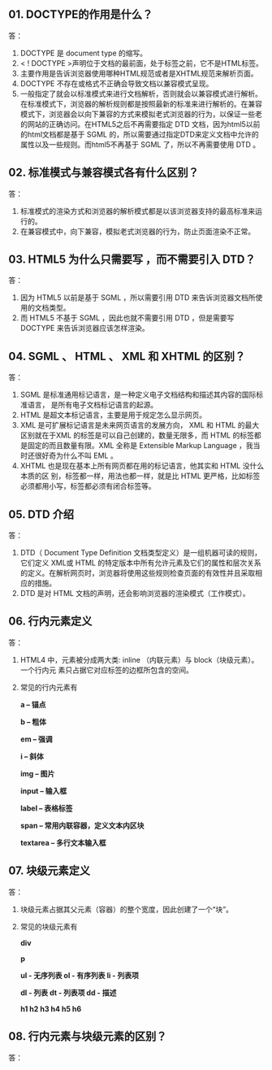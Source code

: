 ## 01. DOCTYPE的作用是什么？

答：

1. DOCTYPE 是 document type 的缩写。
2. < ! DOCTYPE >声明位于文档的最前面，处于标签之前，它不是HTML标签。
3. 主要作用是告诉浏览器使用哪种HTML规范或者是XHTML规范来解析页面。
4. DOCTYPE 不存在或格式不正确会导致文档以兼容模式呈现。  
5. 一般指定了就会以标准模式来进行文档解析，否则就会以兼容模式进行解析。在标准模式下，浏览器的解析规则都是按照最新的标准来进行解析的。在兼容模式下，浏览器会以向下兼容的方式来模拟老式浏览器的行为，以保证一些老的网站的正确访问。在HTML5之后不再需要指定 DTD 文档，因为html5以前的html文档都是基于 SGML 的，所以需要通过指定DTD来定义文档中允许的属性以及一些规则。而html5不再基于 SGML 了，所以不再需要使用 DTD 。



## 02. 标准模式与兼容模式各有什么区别？

答：

1. 标准模式的渲染方式和浏览器的解析模式都是以该浏览器支持的最高标准来运行的。
2. 在兼容模式中，向下兼容，模拟老式浏览器的行为，防止页面渲染不正常。



## 03. HTML5 为什么只需要写 <!DOCTYPE HTML>，而不需要引入 DTD？  

答：

1. 因为 HTML5 以前是基于 SGML ，所以需要引用 DTD 来告诉浏览器文档所使用的文档类型。
2. 而 HTML5 不基于 SGML ，因此也就不需要引用 DTD ，但是需要写 DOCTYPE 来告诉浏览器应该怎样渲染。



## 04. SGML 、 HTML 、 XML 和 XHTML 的区别？  

答：

1. SGML 是标准通用标记语言，是一种定义电子文档结构和描述其内容的国际标准语言，
   是所有电子文档标记语言的起源。
2. HTML 是超文本标记语言，主要是用于规定怎么显示网页。
3. XML 是可扩展标记语言是未来网页语言的发展方向， XML 和 HTML 的最大区别就在于XML 的标签是可以自己创建的，数量无限多，而 HTML 的标签都是固定的而且数量有限。XML 全称是 Extensible Markup Language ，我当时还很好奇为什么不叫 EML 。
4. XHTML 也是现在基本上所有网页都在用的标记语言，他其实和 HTML 没什么本质的区
   别，标签都一样，用法也都一样，就是比 HTML 更严格，比如标签必须都用小写，标签都必须有闭合标签等。  



## 05. DTD 介绍

答：

1. DTD（ Document Type Definition 文档类型定义）是一组机器可读的规则，它们定义 XML或 HTML 的特定版本中所有允许元素及它们的属性和层次关系的定义。在解析网页时，浏览器将使用这些规则检查页面的有效性并且采取相应的措施。
2. DTD 是对 HTML 文档的声明，还会影响浏览器的渲染模式（工作模式）。  



## 06. 行内元素定义  

答：

1. HTML4 中，元素被分成两大类: inline （内联元素）与 block（块级元素）。一个行内元
   素只占据它对应标签的边框所包含的空间。

2. 常见的行内元素有

   **a – 锚点**

   **b – 粗体**

   **em – 强调**

   **i – 斜体**

   **img – 图片**

   **input – 输入框**

   **label – 表格标签**

   **span – 常用内联容器，定义文本内区块**

   **textarea – 多行文本输入框**



## 07. 块级元素定义  

答：

1. 块级元素占据其父元素（容器）的整个宽度，因此创建了一个“块”。

2. 常见的块级元素有

   **div**

   **p**

   **ul - 无序列表  ol - 有序列表  li - 列表项**

   **dl - 列表  dt - 列表项  dd - 描述**  

   **h1  h2  h3  h4  h5  h6**



## 08. 行内元素与块级元素的区别？  

答：



































